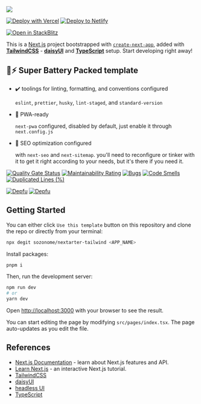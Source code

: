<img src="https://og.sznm.dev/api/generate?heading=nextarter-tailwind&text=Next.js+template+with+TailwindCSS,%20daisyUI,%20+and+TypeScript+setup.&template=color&center=true&height=320" />

[![Deploy with Vercel](https://vercel.com/button)](https://vercel.com/import/git?s=https://github.com/sozonome/nextarter-tailwind) [![Deploy to Netlify](https://www.netlify.com/img/deploy/button.svg)](https://app.netlify.com/start/deploy?repository=https://github.com/sozonome/nextarter-tailwind)

[![Open in StackBlitz](https://developer.stackblitz.com/img/open_in_stackblitz.svg)](https://stackblitz.com/github/sozonome/nextarter-tailwind)

This is a [Next.js](https://nextjs.org/) project bootstrapped with [`create-next-app`](https://github.com/vercel/next.js/tree/canary/packages/create-next-app), added with [**TailwindCSS**](https://tailwindcss.com) - [**daisyUI**](https://daisyui.com) and [**TypeScript**](https://www.typescriptlang.org) setup.
Start developing right away!

## 🔋⚡ Super Battery Packed template

- ✔️ toolings for linting, formatting, and conventions configured

  `eslint`, `prettier`, `husky`, `lint-staged`, and `standard-version`

- 📱 PWA-ready

  `next-pwa` configured, disabled by default, just enable it through `next.config.js`

- 🔎 SEO optimization configured

  with `next-seo` and `next-sitemap`. you'll need to reconfigure or tinker with it to get it right according to your needs, but it's there if you need it.

[![Quality Gate Status](https://sonarcloud.io/api/project_badges/measure?project=sozonome_nextarter-tailwind&metric=alert_status)](https://sonarcloud.io/dashboard?id=sozonome_nextarter-tailwind) [![Maintainability Rating](https://sonarcloud.io/api/project_badges/measure?project=sozonome_nextarter-tailwind&metric=sqale_rating)](https://sonarcloud.io/dashboard?id=sozonome_nextarter-tailwind) [![Bugs](https://sonarcloud.io/api/project_badges/measure?project=sozonome_nextarter-tailwind&metric=bugs)](https://sonarcloud.io/dashboard?id=sozonome_nextarter-tailwind) [![Code Smells](https://sonarcloud.io/api/project_badges/measure?project=sozonome_nextarter-tailwind&metric=code_smells)](https://sonarcloud.io/dashboard?id=sozonome_nextarter-tailwind) [![Duplicated Lines (%)](https://sonarcloud.io/api/project_badges/measure?project=sozonome_nextarter-tailwind&metric=duplicated_lines_density)](https://sonarcloud.io/dashboard?id=sozonome_nextarter-tailwind)

[![Depfu](https://badges.depfu.com/badges/9a11af542088ae56d7e4be5e95ffdc47/overview.svg)](https://depfu.com/github/sozonome/nextarter-tailwind?project_id=32237) [![Depfu](https://badges.depfu.com/badges/9a11af542088ae56d7e4be5e95ffdc47/count.svg)](https://depfu.com/github/sozonome/nextarter-tailwind?project_id=32237)

## Getting Started

You can either click `Use this template` button on this repository and clone the repo or directly from your terminal:

```bash
npx degit sozonome/nextarter-tailwind <APP_NAME>
```

Install packages:
```bash
pnpm i
```

Then, run the development server:

```bash
npm run dev
# or
yarn dev
```

Open [http://localhost:3000](http://localhost:3000) with your browser to see the result.

You can start editing the page by modifying `src/pages/index.tsx`. The page auto-updates as you edit the file.

## References

- [Next.js Documentation](https://nextjs.org/docs) - learn about Next.js features and API.
- [Learn Next.js](https://nextjs.org/learn) - an interactive Next.js tutorial.
- [TailwindCSS](https://tailwindcss.com)
- [daisyUI](https://daisyui.com)
- [headless UI](https://headlessui.dev/)
- [TypeScript](https://www.typescriptlang.org)
